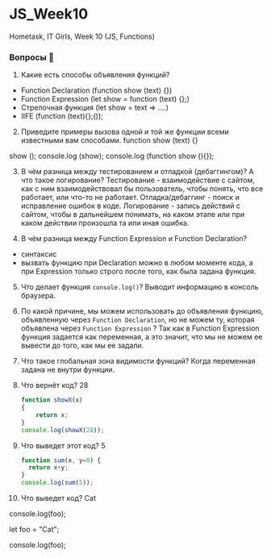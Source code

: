 # JS_Week10
Hometask, IT Girls, Week 10 (JS, Functions)

### Вопросы 💎

1. Какие есть способы объявления функций?
- Function Declaration (function show (text) {})
- Function Expression (let show = function (text) {};)
- Стрелочная функция (let show = text => ....)
- IIFE (function (text){};());

2. Приведите примеры вызова одной и той же функции всеми известными вам способами.
function show (text) {}

show ();
console.log (show);
console.log (function show (){});

3. В чём разница между тестированием и отладкой (дебаггингом)? А что такое логирование?
Тестирование - взаимодействие с сайтом, как с ним взаимодействовал бы пользователь, чтобы понять, что все работает, или что-то не работает. 
Отладка/дебаггинг - поиск и исправление ошибок в коде. 
Логирование - запись действий с сайтом, чтобы в дальнейшем понимать, на каком этапе или при каком действии произошла та или иная ошибка. 

4. В чём разница между Function Expression и Function Declaration? 
- синтаксис
- вызвать функцию при Declaration можно в любом моменте кода, а при Expression только строго после того, как была задана функция.

5. Что делает функция `console.log()`?
Выводит информацию в консоль браузера. 

6. По какой причине, мы можем использовать до объявления функцию, объявленную через `Function Declaration`, но не можем ту, которая объявлена через `Function Expression` ?
Так как в Function Expression функция задается как переменная, а это значит, что мы не можем ее вывести до того, как мы ее задали. 

7. Что такое глобальная зона видимости функций?
Когда переменная задана не внутри функции.

8. Что вернёт код? 28
    
    ```jsx
    function showX(x)
    { 
    	return x;
    }
    console.log(showX(28));
    ```
    
9. Что выведет этот код? 5
    
    ```jsx
    function sum(x, y=0) {
      return x+y;
    } 
    console.log(sum(5));
    ```
    
10. Что выведет код? Cat

console.log(foo); 

let foo = "Cat";

console.log(foo);
